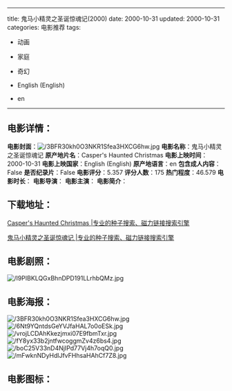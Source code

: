 
---
title: 鬼马小精灵之圣诞惊魂记(2000)
date: 2000-10-31
updated: 2000-10-31
categories: 电影推荐
tags:
- 动画
- 家庭
- 奇幻

- English (English)
- en
---


> 

## **电影详情**：

**电影封面**：<img src="https://image.tmdb.org/t/p/w200/3BFR30kh0O3NKR1Sfea3HXCG6hw.jpg" alt="/3BFR30kh0O3NKR1Sfea3HXCG6hw.jpg" title="/3BFR30kh0O3NKR1Sfea3HXCG6hw.jpg">
**电影名称**：鬼马小精灵之圣诞惊魂记
**原产地片名**：Casper's Haunted Christmas
**电影上映时间**：2000-10-31
**电影上映国家**：English (English)
**原产地语言**：en
**包含成人内容**：False
**是否纪录片**：False
**电影评分**：5.357
**评分人数**：175
**热门程度**：46.579
**电影时长**：
**电影导演**：
**电影主演**：
**电影简介**：

## **下载地址**：
[Casper's Haunted Christmas |专业的种子搜索、磁力链接搜索引擎](https://movie.amd794.com:2083/?search=Casper%27s%20Haunted%20Christmas&ordering=&mode=match_phrase&page_size=10&page=1)

[鬼马小精灵之圣诞惊魂记 |专业的种子搜索、磁力链接搜索引擎](https://movie.amd794.com:2083/?search=%E9%AC%BC%E9%A9%AC%E5%B0%8F%E7%B2%BE%E7%81%B5%E4%B9%8B%E5%9C%A3%E8%AF%9E%E6%83%8A%E9%AD%82%E8%AE%B0&ordering=&mode=match_phrase&page_size=10&page=1)
 

## **电影剧照**：
<img src="https://image.tmdb.org/t/p/original/l9PIBKLQGxBhnDPD191LLrhbQMz.jpg" alt="/l9PIBKLQGxBhnDPD191LLrhbQMz.jpg" title="/l9PIBKLQGxBhnDPD191LLrhbQMz.jpg">

## **电影海报**：
<img src="https://image.tmdb.org/t/p/original/3BFR30kh0O3NKR1Sfea3HXCG6hw.jpg" alt="/3BFR30kh0O3NKR1Sfea3HXCG6hw.jpg" title="/3BFR30kh0O3NKR1Sfea3HXCG6hw.jpg"><img src="https://image.tmdb.org/t/p/original/6Nt9YQntdsGeYVJfaHAL7o0oESk.jpg" alt="/6Nt9YQntdsGeYVJfaHAL7o0oESk.jpg" title="/6Nt9YQntdsGeYVJfaHAL7o0oESk.jpg"><img src="https://image.tmdb.org/t/p/original/vrojLCDAhKkezjmxi07E9fbmTxr.jpg" alt="/vrojLCDAhKkezjmxi07E9fbmTxr.jpg" title="/vrojLCDAhKkezjmxi07E9fbmTxr.jpg"><img src="https://image.tmdb.org/t/p/original/fY8yx33b2jntfwcoggmZv4z6bs4.jpg" alt="/fY8yx33b2jntfwcoggmZv4z6bs4.jpg" title="/fY8yx33b2jntfwcoggmZv4z6bs4.jpg"><img src="https://image.tmdb.org/t/p/original/boC25V33nD4NjIPd77Vj4h7oqQ0.jpg" alt="/boC25V33nD4NjIPd77Vj4h7oqQ0.jpg" title="/boC25V33nD4NjIPd77Vj4h7oqQ0.jpg"><img src="https://image.tmdb.org/t/p/original/mFwknNDyHdlJfvFHhsaHAhCf7Z8.jpg" alt="/mFwknNDyHdlJfvFHhsaHAhCf7Z8.jpg" title="/mFwknNDyHdlJfvFHhsaHAhCf7Z8.jpg">

## **电影图标**：

